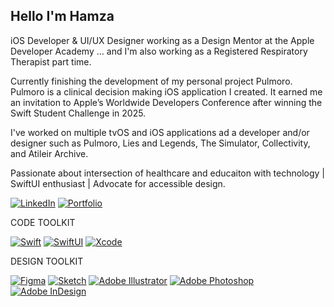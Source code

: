 ## Hello I'm Hamza 

iOS Developer & UI/UX Designer working as a Design Mentor at the Apple Developer Academy ... and I'm also working as a Registered Respiratory Therapist part time.

Currently finishing the development of my personal project Pulmoro. Pulmoro is a clinical decision making iOS application I created. It earned me an invitation to Apple’s Worldwide Developers Conference after winning the Swift Student Challenge in 2025.

I've worked on multiple tvOS and iOS applications ad a developer and/or designer such as Pulmoro, Lies and Legends, The Simulator, Collectivity, and Atileir Archive.

Passionate about intersection of healthcare and educaiton with technology | SwiftUI enthusiast | Advocate for accessible design.

[![LinkedIn](https://img.shields.io/badge/LinkedIn-0077B5?style=for-the-badge&logo=linkedin&logoColor=white)](https://www.linkedin.com/in/hamzacrichlow/)
[![Portfolio](https://img.shields.io/badge/Portfolio-000000?style=for-the-badge&logo=adobeacrobatreader&logoColor=white)](https://acrobat.adobe.com/id/urn:aaid:sc:va6c2:474054b1-69c0-4b5f-b660-4deafc64e08e?viewer%21megaVerb=group-discover)



CODE TOOLKIT

[![Swift](https://img.shields.io/badge/Swift-FA7343?style=for-the-badge&logo=swift&logoColor=white)](https://swift.org/)
[![SwiftUI](https://img.shields.io/badge/SwiftUI-0D96F6?style=for-the-badge&logo=swift&logoColor=white)](https://developer.apple.com/xcode/swiftui/)
[![Xcode](https://img.shields.io/badge/Xcode-147EFB?style=for-the-badge&logo=xcode&logoColor=white)](https://developer.apple.com/xcode/)

DESIGN TOOLKIT

[![Figma](https://img.shields.io/badge/Figma-F24E1E?style=for-the-badge&logo=figma&logoColor=white)](https://www.figma.com/)
[![Sketch](https://img.shields.io/badge/Sketch-F7B500?style=for-the-badge&logo=sketch&logoColor=black)](https://www.sketch.com/)
[![Adobe Illustrator](https://img.shields.io/badge/Adobe_Illustrator-FF9A00?style=for-the-badge&logo=adobe-illustrator&logoColor=white)](https://www.adobe.com/products/illustrator.html)
[![Adobe Photoshop](https://img.shields.io/badge/Adobe_Photoshop-31A8FF?style=for-the-badge&logo=adobe-photoshop&logoColor=white)](https://www.adobe.com/products/photoshop.html)
[![Adobe InDesign](https://img.shields.io/badge/Adobe_InDesign-FF3366?style=for-the-badge&logo=adobe-indesign&logoColor=white)](https://www.adobe.com/products/indesign.html)
